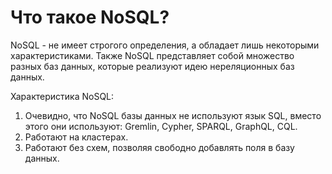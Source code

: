 # Что такое NoSQL?

NoSQL - не имеет строгого определения, а обладает лишь некоторыми характеристиками. Также NoSQL представляет собой множество разных баз данных, которые реализуют идею нереляционных баз данных.

Характеристика NoSQL:
1. Очевидно, что NoSQL базы данных не используют язык SQL, вместо этого они используют:  Gremlin, Cypher, SPARQL, GraphQL, CQL.
2. Работают на кластерах.
3. Работают без схем, позволяя свободно добавлять поля в базу данных.